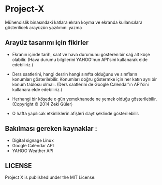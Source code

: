 Project-X
=========

Mühendislik binasındaki katlara ekran koyma ve ekranda kullanıcılara gösterilicek arayüzün yazılımını yazma

Arayüz tasarımı için fikirler
--------------------

- Ekranın içinde tarih, saat ve hava durumunu gösteren bir sağ alt köşe olabilir. 
(Hava durumu bilgilerini YAHOO'nun API'sini kullanarak elde edebiliriz.)

- Ders saatlerini, hangi desrin hangi sınıfta olduğunu ve sınıfların konumları gösterilebilir. Konumları doğru göstermke için her katın ayrı bir konum tablosu olmalı.
(Ders saatlerini de Google Calendar'ın API'sini kullanara elde edebiliriz.)

- Herhangi bir köşede o gün yemekhanede ne yemek olduğu gösterilebilir.
(Copyright © 2014 Zeki Güler)

- O hafta yapılıcak etkinliklerin afişleri slayt şeklinde gösterilebilir.

Bakılması gereken kaynaklar :
---------------------------

- Digital signage Linux
- Google Calendar API
- YAHOO Weather API

LICENSE
------

Project X is published under the MIT License.
